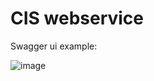 # CIS webservice

Swagger ui example:

![image](https://github.com/GabrielAL4/CIS-webservice/assets/81835118/14864641-6da1-4a15-9bb3-b504d5d15a26)
